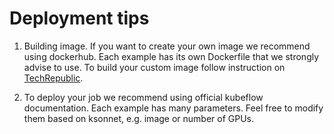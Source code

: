 # Deployment tips

1. Building image. If you want to create your own image we recommend using dockerhub. Each example has its own Dockerfile that we strongly advise to use. To build your custom image follow instruction on [TechRepublic](https://www.techrepublic.com/article/how-to-create-a-docker-image-and-push-it-to-docker-hub/).

2. To deploy your job we recommend using official kubeflow documentation. Each example has many parameters. Feel free to modify them based on ksonnet, e.g. image or number of GPUs.
